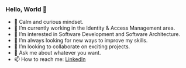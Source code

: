 ### Hello, World 👋

- 🧠 Calm and curious mindset.
- 🔭 I’m currently working in the Identity & Access Management area.
- 👀 I’m interested in Software Development and Software Architecture.
- 🌱 I’m always looking for new ways to improve my skills.
- 💞 I’m looking to collaborate on exciting projects.
- 💬 Ask me about whatever you want.
- 📫 How to reach me: [LinkedIn](https://www.linkedin.com/in/antoniodfg)
